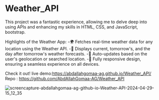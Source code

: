 # Weather_API
This project was a fantastic experience, allowing me to delve deep into using APIs and enhancing my skills in HTML, CSS, and JavaScript, bootstrap.

Highlights of the Weather App:
-🌍 Fetches real-time weather data for any location using the Weather API.
-📅 Displays current, tomorrow's, and the day after tomorrow's weather forecasts.
-🔄 Auto-updates based on the user's geolocation or searched location.
-📱 Fully responsive design, ensuring a seamless experience on all devices.

Check it out!
live demo:https://abdallahgomaa-ag.github.io/Weather_API/
Repo : https://github.com/AbdAllahGomaa-AG/Weather_API

![screencapture-abdallahgomaa-ag-github-io-Weather-API-2024-04-29-15_12_35](https://github.com/AbdAllahGomaa-AG/Family-Bakery/assets/73030608/5f74af48-24c5-4cd7-a6f4-72c4f5956c50)

